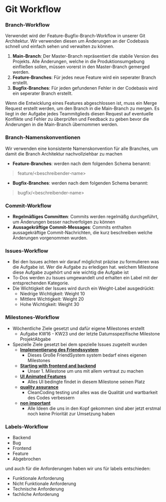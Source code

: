 # Git Workflow

### Branch-Workflow

Verwendet wird der Feature-Bugfix-Branch-Workflow in unserer Git Architektur. Wir verwenden diesen um Änderungen an der Codebasis schnell und einfach sehen und verwalten zu können.

1. **Main-Branch**: Der Master-Branch repräsentiert die stabile Version des Projekts. Alle Änderungen, welche in die Produktionsumgebung einfließen sollen, müssen vorerst in den Master-Branch gemerged werden.
2. **Feature-Branches**: Für jedes neue Feature wird ein seperater Branch erstellt.
3. **Bugfix-Branches**: Für jeden gefundenen Fehler in der Codebasis wird ein seperater Branch erstellt.

Wenn die Entwicklung eines Features abgeschlossen ist, muss ein Merge Request erstellt werden, um den Branch in die Main-Branch zu mergen. Es liegt in der Aufgabe jedes Teammitglieds diesen Request auf eventuelle Konflikte und Fehler zu überprüfen und Feedback zu geben bevor die Änderungen in die Main-Branch übernommen werden.

### Branch-Namenskonventionen

Wir verwenden eine konsistente Namenskonvention für alle Branches, um damit die Branch Architektur nachvollziehbar zu machen

* **Feature-Branches**: werden nach dem folgenden Schema benannt:

> feature/\<beschreibender-name>

* **Bugfix-Branches**: werden nach dem folgenden Schema benannt:

> bugfix/\<beschreibender-name>

### Commit-Workflow

* **Regelmäßiges Committen**: Commits werden regelmäßg durchgeführt, um Änderungen besser nachverfolgen zu können
* **Aussagekräftige Commit-Messages**: Commits enthalten aussagekräftige Commit-Nachrichten, die kurz beschreiben welche Änderungen vorgenommen wurden.

### Issues-Workflow

* Bei den Issues achten wir darauf möglichst präzise zu formulieren was die Aufgabe ist. Wer die Aufgabe zu erledigen hat. welchem Milestone diese Aufgabe zugehört und wie wichtig die Aufgabe ist
* To-Dos werden zu Issues umgewandelt und erhalten ein Label mit der entsprechenden Kategorie.&#x20;
* Die Wichtigkeit der Issues wird durch ein Weight-Label ausgedrückt:&#x20;
  * Niedrige Wichtigkeit: Weight 10
  * Mittlere Wichtigkeit: Weight 20
  * Hohe Wichtigkeit: Weight 30

### Milestones-Workflow

* Wöchentliche Ziele gesetzt und dafür eigene Milestones erstellt
  * Aufgabe KW16 - KW23 und der letzte Datumsspezifische Milestone ProjektAbgabe
* Spezielle Ziele gesetzt bei dem spezielle Issues zugeteilt wurden
  * [**Implementierung des Friendssystem**](https://gitlab.mi.hdm-stuttgart.de/lg107/sipster/-/milestones/3)
    * Dieses Große FriendSystem system bedarf eines eigenen Milestones
  * [**Starting with frontend and backend**](https://gitlab.mi.hdm-stuttgart.de/lg107/sipster/-/milestones/1)
    * Unser 1. Milestone um uns mit allem vertraut zu machen
  * [**UI Animated Features**](https://gitlab.mi.hdm-stuttgart.de/lg107/sipster/-/milestones/4)
    * Alles UI bedingte findet in diesem Milestone seinen Platz
  * [**quality assurance**](https://gitlab.mi.hdm-stuttgart.de/lg107/sipster/-/milestones/11)
    * CleanCoding testing und alles was die Qualität und wartbarkeit des Codes verbessern
  * [**non important**](https://gitlab.mi.hdm-stuttgart.de/lg107/sipster/-/milestones/10)
    * Alle Ideen die uns in den Kopf gekommen sind aber jetzt erstmal noch keine Priorität zur Umsetzung haben

### Labels-Workflow

* Backend
* Bug
* Frontend
* Feature
* Abgebrochen

und auch für die Anforderungen haben wir uns für labels entschieden:

* Funktionale Anforderung
* Nicht Funktionale Anforderung
* Technische Anforderung
* fachliche Anforderung
